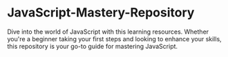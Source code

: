 # JavaScript-Mastery-Repository
Dive into the world of JavaScript with this learning resources. Whether you're a beginner taking your first steps and looking to enhance your skills, this repository is your go-to guide for mastering JavaScript.
